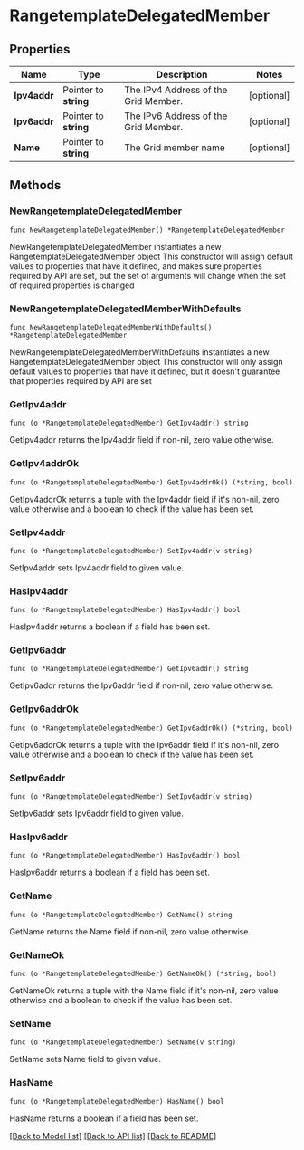 # RangetemplateDelegatedMember

## Properties

Name | Type | Description | Notes
------------ | ------------- | ------------- | -------------
**Ipv4addr** | Pointer to **string** | The IPv4 Address of the Grid Member. | [optional] 
**Ipv6addr** | Pointer to **string** | The IPv6 Address of the Grid Member. | [optional] 
**Name** | Pointer to **string** | The Grid member name | [optional] 

## Methods

### NewRangetemplateDelegatedMember

`func NewRangetemplateDelegatedMember() *RangetemplateDelegatedMember`

NewRangetemplateDelegatedMember instantiates a new RangetemplateDelegatedMember object
This constructor will assign default values to properties that have it defined,
and makes sure properties required by API are set, but the set of arguments
will change when the set of required properties is changed

### NewRangetemplateDelegatedMemberWithDefaults

`func NewRangetemplateDelegatedMemberWithDefaults() *RangetemplateDelegatedMember`

NewRangetemplateDelegatedMemberWithDefaults instantiates a new RangetemplateDelegatedMember object
This constructor will only assign default values to properties that have it defined,
but it doesn't guarantee that properties required by API are set

### GetIpv4addr

`func (o *RangetemplateDelegatedMember) GetIpv4addr() string`

GetIpv4addr returns the Ipv4addr field if non-nil, zero value otherwise.

### GetIpv4addrOk

`func (o *RangetemplateDelegatedMember) GetIpv4addrOk() (*string, bool)`

GetIpv4addrOk returns a tuple with the Ipv4addr field if it's non-nil, zero value otherwise
and a boolean to check if the value has been set.

### SetIpv4addr

`func (o *RangetemplateDelegatedMember) SetIpv4addr(v string)`

SetIpv4addr sets Ipv4addr field to given value.

### HasIpv4addr

`func (o *RangetemplateDelegatedMember) HasIpv4addr() bool`

HasIpv4addr returns a boolean if a field has been set.

### GetIpv6addr

`func (o *RangetemplateDelegatedMember) GetIpv6addr() string`

GetIpv6addr returns the Ipv6addr field if non-nil, zero value otherwise.

### GetIpv6addrOk

`func (o *RangetemplateDelegatedMember) GetIpv6addrOk() (*string, bool)`

GetIpv6addrOk returns a tuple with the Ipv6addr field if it's non-nil, zero value otherwise
and a boolean to check if the value has been set.

### SetIpv6addr

`func (o *RangetemplateDelegatedMember) SetIpv6addr(v string)`

SetIpv6addr sets Ipv6addr field to given value.

### HasIpv6addr

`func (o *RangetemplateDelegatedMember) HasIpv6addr() bool`

HasIpv6addr returns a boolean if a field has been set.

### GetName

`func (o *RangetemplateDelegatedMember) GetName() string`

GetName returns the Name field if non-nil, zero value otherwise.

### GetNameOk

`func (o *RangetemplateDelegatedMember) GetNameOk() (*string, bool)`

GetNameOk returns a tuple with the Name field if it's non-nil, zero value otherwise
and a boolean to check if the value has been set.

### SetName

`func (o *RangetemplateDelegatedMember) SetName(v string)`

SetName sets Name field to given value.

### HasName

`func (o *RangetemplateDelegatedMember) HasName() bool`

HasName returns a boolean if a field has been set.


[[Back to Model list]](../README.md#documentation-for-models) [[Back to API list]](../README.md#documentation-for-api-endpoints) [[Back to README]](../README.md)


